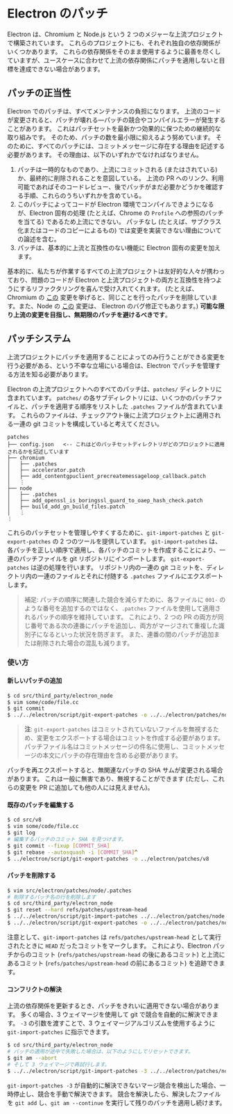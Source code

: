 # Electron のパッチ

Electron は、Chromium と Node.js という 2 つのメジャーな上流プロジェクトで構築されています。 これらのプロジェクトにも、それぞれ独自の依存関係がいくつかあります。 これらの依存関係をそのまま使用するように最善を尽くしていますが、ユースケースに合わせて上流の依存関係にパッチを適用しないと目標を達成できない場合があります。

## パッチの正当性

Electron でのパッチは、すべてメンテナンスの負担になります。 上流のコードが変更されると、パッチが壊れる―パッチの競合やコンパイルエラーが発生することがあります。 これはパッチセットを最新かつ効果的に保つための継続的な取り組みです。 そのため、パッチの数を最小限に抑えるよう努めています。 そのために、すべてのパッチには、コミットメッセージに存在する理由を記述する必要があります。 その理由は、以下のいずれかでなければなりません。

1. パッチは一時的なものであり、上流にコミットされる (またはされている) か、最終的に削除されることを意図している。 上流の PR へのリンク、利用可能であればそのコードレビュー、後でパッチがまだ必要かどうかを確認する手順、これらのうちいずれかを含めている。
2. このパッチによってコードが Electron 環境でコンパイルできようになるが、Electron 固有の処理 (たとえば、Chrome の `Profile` への参照のパッチを当てる) であるため上流にできない。 パッチなし (たとえば、サブクラス化またはコードのコピーによるもの) では変更を実装できない理由についての論述を含む。
3. パッチは、基本的に上流と互換性のない機能に Electron 固有の変更を加えます。

基本的に、私たちが作業するすべての上流プロジェクトは友好的な人々が携わっており、問題のコードが Electron と上流プロジェクトの両方と互換性を持つようにするリファクタリングを喜んで受け入れてくれます。 (たとえば、Chromium の [この](https://chromium-review.googlesource.com/c/chromium/src/+/1637040) 変更を挙げると、同じことを行ったパッチを削除しています。また、Node の [この](https://github.com/nodejs/node/pull/22110) 変更は、 Electron のバグ修正でもあります。) **可能な限り上流の変更を目指し、無期限のパッチを避けるべきです**。

## パッチシステム

上流プロジェクトにパッチを適用することによってのみ行うことができる変更を行う必要がある、という不幸な立場にいる場合は、Electron でパッチを管理する方法を知る必要があります。

Electron の上流プロジェクトへのすべてのパッチは、`patches/` ディレクトリに含まれています。 `patches/` の各サブディレクトリには、いくつかのパッチファイルと、パッチを適用する順序をリストした `.patches` ファイルが含まれています。 これらのファイルは、チェックアウト後に上流プロジェクト上に適用される一連の git コミットを構成していると考えてください。

```text
patches
├── config.json   <-- これはどのパッチセットディレクトリがどのプロジェクトに適用されるかを記述しています
├── chromium
│   ├── .patches
│   ├── accelerator.patch
│   ├── add_contentgpuclient_precreatemessageloop_callback.patch
│   ⋮
├── node
│   ├── .patches
│   ├── add_openssl_is_boringssl_guard_to_oaep_hash_check.patch
│   ├── build_add_gn_build_files.patch
│   ⋮
⋮
```

これらのパッチセットを管理しやすくするために、`git-import-patches` と `git-export-patches` の 2 つのツールを提供しています。 `git-import-patches` は、各パッチを正しい順序で適用し、各パッチのコミットを作成することにより、一連のパッチファイルを git リポジトリにインポートします。 `git-export-patches` は逆の処理を行います。 リポジトリ内の一連の git コミットを、ディレクトリ内の一連のファイルとそれに付随する `.patches` ファイルにエクスポートします。

> 補足: パッチの順序に関連した競合を減らすために、各ファイルに `001-` のような番号を追加するのではなく、`.patches` ファイルを使用して適用されるパッチの順序を維持しています。 これにより、2 つの PR の両方が同じ番号である次の連番にパッチを追加し、両方がマージされて重複した識別子になるといった状況を防ぎます。 また、連番の間のパッチが追加または削除された場合の混乱も減ります。

### 使い方

#### 新しいパッチの追加
```bash session
$ cd src/third_party/electron_node
$ vim some/code/file.cc
$ git commit
$ ../../electron/script/git-export-patches -o ../../electron/patches/node
```

> **注**: `git-export-patches` はコミットされていないファイルを無視するため、変更をエクスポートする場合はコミットを作成する必要があります。 パッチファイル名はコミットメッセージの件名に使用し、コミットメッセージの本文にパッチの存在理由を含める必要があります。

パッチを再エクスポートすると、無関連なパッチの SHA サムが変更される場合があります。 これは一般に無害であり、無視することができます (ただし、これらの変更を PR に追加しても他の人には見えません)。

#### 既存のパッチを編集する
```bash session
$ cd src/v8
$ vim some/code/file.cc
$ git log
# 編集するパッチのコミット SHA を見つけます。
$ git commit --fixup [COMMIT_SHA]
$ git rebase --autosquash -i [COMMIT_SHA]^
$ ../electron/script/git-export-patches -o ../electron/patches/v8
```

#### パッチを削除する
```bash session
$ vim src/electron/patches/node/.patches
# 削除するパッチ名の行を削除します
$ cd src/third_party/electron_node
$ git reset --hard refs/patches/upstream-head
$ ../../electron/script/git-import-patches ../../electron/patches/node
$ ../../electron/script/git-export-patches -o ../../electron/patches/node
```

注意として、`git-import-patches` は `refs/patches/upstream-head` として実行されたときに `HEAD` だったコミットをマークします。 これにより、Electron パッチからのコミット (`refs/patches/upstream-head` の後にあるコミット) と上流にあるコミット (`refs/patches/upstream-head` の前にあるコミット) を追跡できます。

#### コンフリクトの解決
上流の依存関係を更新するとき、パッチをきれいに適用できない場合があります。 多くの場合、3 ウェイマージを使用して git で競合を自動的に解決できます。 `-3` の引数を渡すことで、3 ウェイマージアルゴリズムを使用するように `git-import-patches` に指示できます。

```bash session
$ cd src/third_party/electron_node
# パッチの適用が途中で失敗した場合は、以下のようにしてリセットできます。
$ git am --abort
# そして 3 ウェイマージで再試行します。
$ ../../electron/script/git-import-patches -3 ../../electron/patches/node
```

`git-import-patches -3` が自動的に解決できないマージ競合を検出した場合、一時停止し、競合を手動で解決できます。 競合を解決したら、解決したファイルを `git add` し、`git am --continue` を実行して残りのパッチを適用し続けます。
